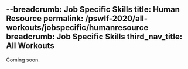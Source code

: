 --breadcrumb: Job Specific Skills
title: Human Resource
permalink: /pswlf-2020/all-workouts/jobspecific/humanresource
breadcrumb: Job Specific Skills
third_nav_title: All Workouts
---

Coming soon.
